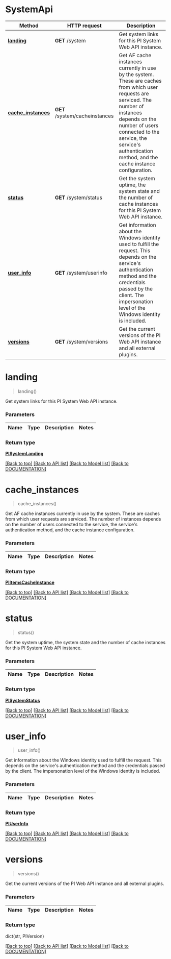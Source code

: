 # SystemApi

Method | HTTP request | Description
------------ | ------------- | -------------
[**landing**](SystemApi.md#landing) | **GET** /system | Get system links for this PI System Web API instance.
[**cache_instances**](SystemApi.md#cacheinstances) | **GET** /system/cacheinstances | Get AF cache instances currently in use by the system. These are caches from which user requests are serviced. The number of instances depends on the number of users connected to the service, the service's authentication method, and the cache instance configuration.
[**status**](SystemApi.md#status) | **GET** /system/status | Get the system uptime, the system state and the number of cache instances for this PI System Web API instance.
[**user_info**](SystemApi.md#userinfo) | **GET** /system/userinfo | Get information about the Windows identity used to fulfill the request. This depends on the service's authentication method and the credentials passed by the client. The impersonation level of the Windows identity is included.
[**versions**](SystemApi.md#versions) | **GET** /system/versions | Get the current versions of the PI Web API instance and all external plugins.


# **landing**
> landing()

Get system links for this PI System Web API instance.

### Parameters

Name | Type | Description | Notes
------------- | ------------- | ------------- | -------------


### Return type

[**PISystemLanding**](../models/PISystemLanding.md)

[[Back to top]](#) [[Back to API list]](../../DOCUMENTATION.md#documentation-for-api-endpoints) [[Back to Model list]](../../DOCUMENTATION.md#documentation-for-models) [[Back to DOCUMENTATION]](../../DOCUMENTATION.md)

# **cache_instances**
> cache_instances()

Get AF cache instances currently in use by the system. These are caches from which user requests are serviced. The number of instances depends on the number of users connected to the service, the service's authentication method, and the cache instance configuration.

### Parameters

Name | Type | Description | Notes
------------- | ------------- | ------------- | -------------


### Return type

[**PIItemsCacheInstance**](../models/PIItemsCacheInstance.md)

[[Back to top]](#) [[Back to API list]](../../DOCUMENTATION.md#documentation-for-api-endpoints) [[Back to Model list]](../../DOCUMENTATION.md#documentation-for-models) [[Back to DOCUMENTATION]](../../DOCUMENTATION.md)

# **status**
> status()

Get the system uptime, the system state and the number of cache instances for this PI System Web API instance.

### Parameters

Name | Type | Description | Notes
------------- | ------------- | ------------- | -------------


### Return type

[**PISystemStatus**](../models/PISystemStatus.md)

[[Back to top]](#) [[Back to API list]](../../DOCUMENTATION.md#documentation-for-api-endpoints) [[Back to Model list]](../../DOCUMENTATION.md#documentation-for-models) [[Back to DOCUMENTATION]](../../DOCUMENTATION.md)

# **user_info**
> user_info()

Get information about the Windows identity used to fulfill the request. This depends on the service's authentication method and the credentials passed by the client. The impersonation level of the Windows identity is included.

### Parameters

Name | Type | Description | Notes
------------- | ------------- | ------------- | -------------


### Return type

[**PIUserInfo**](../models/PIUserInfo.md)

[[Back to top]](#) [[Back to API list]](../../DOCUMENTATION.md#documentation-for-api-endpoints) [[Back to Model list]](../../DOCUMENTATION.md#documentation-for-models) [[Back to DOCUMENTATION]](../../DOCUMENTATION.md)

# **versions**
> versions()

Get the current versions of the PI Web API instance and all external plugins.

### Parameters

Name | Type | Description | Notes
------------- | ------------- | ------------- | -------------


### Return type

dict(str, PIVersion)

[[Back to top]](#) [[Back to API list]](../../DOCUMENTATION.md#documentation-for-api-endpoints) [[Back to Model list]](../../DOCUMENTATION.md#documentation-for-models) [[Back to DOCUMENTATION]](../../DOCUMENTATION.md)
